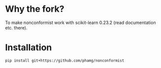 # Why the fork?

To make nonconformist work with scikit-learn 0.23.2 (read documentation etc. there).

# Installation

```bash
pip install git+https://github.com/phamg/nonconformist
```
